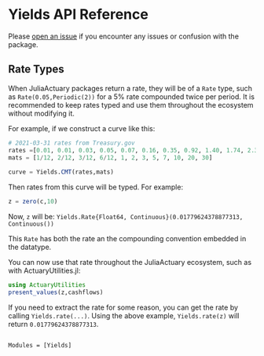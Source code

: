 # Yields API Reference

Please [open an issue](https://github.com/JuliaActuary/Yields.jl/issues) if you encounter any issues or confusion with the package.

## Rate Types

When JuliaActuary packages return a rate, they will be of a `Rate` type, such as `Rate(0.05,Periodic(2))` for a 5% rate compounded twice per period. It is recommended to keep rates typed and use them throughout the ecosystem without modifying it. 

For example, if we construct a curve like this:

```julia
# 2021-03-31 rates from Treasury.gov
rates =[0.01, 0.01, 0.03, 0.05, 0.07, 0.16, 0.35, 0.92, 1.40, 1.74, 2.31, 2.41] ./ 100
mats = [1/12, 2/12, 3/12, 6/12, 1, 2, 3, 5, 7, 10, 20, 30]
  
curve = Yields.CMT(rates,mats)
```

Then rates from this curve will be typed. For example:

```julia
z = zero(c,10)
```

Now, `z` will be: `Yields.Rate{Float64, Continuous}(0.01779624378877313, Continuous())`

This `Rate` has both the rate an the compounding convention embedded in the datatype.

You can now use that rate throughout the JuliaActuary ecosystem, such as with ActuaryUtilities.jl:

```julia
using ActuaryUtilities
present_values(z,cashflows)
```

If you need to extract the rate for some reason, you can get the rate by calling `Yields.rate(...)`. Using the above example, `Yields.rate(z)` will return `0.01779624378877313`. 

```@index
```

```@autodocs
Modules = [Yields]
```
